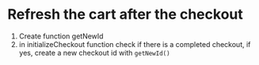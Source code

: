 # Refresh the cart after the checkout

1.  Create function getNewId
2.  in initializeCheckout function check if there is a completed checkout, if yes, create a new checkout id with `getNewId()`
